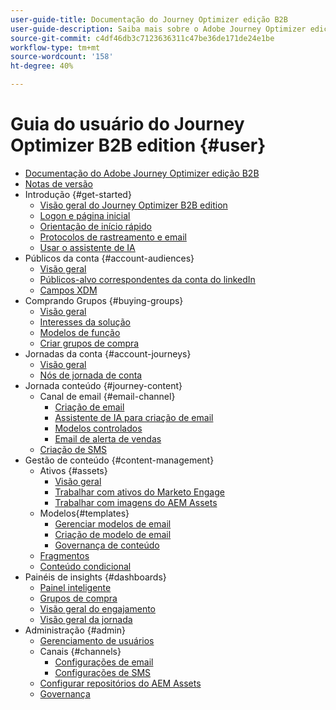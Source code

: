 ```yaml
---
user-guide-title: Documentação do Journey Optimizer edição B2B
user-guide-description: Saiba mais sobre o Adobe Journey Optimizer edição B2B e como você pode usá-lo para orquestrar jornadas de conta e de grupo de compra usando a IA gerativa integrada e a automação líder do setor.
source-git-commit: c4df46db3c7123636311c47be36de171de24e1be
workflow-type: tm+mt
source-wordcount: '158'
ht-degree: 40%

---
```



# Guia do usuário do Journey Optimizer B2B edition {#user}

+ [Documentação do Adobe Journey Optimizer edição B2B](guide-overview.md)
+ [Notas de versão](./release-notes/release-notes.md)
+ Introdução {#get-started}
   + [Visão geral do Journey Optimizer B2B edition](about-journey-optimizer-b2b-edition.md)
   + [Logon e página inicial](home-page.md)
   + [Orientação de início rápido](./start/get-started.md)
   + [Protocolos de rastreamento e email](./start/email-protocols.md)
   + [Usar o assistente de IA](./start/ai-assistant.md)
+ Públicos da conta {#account-audiences}
   + [Visão geral](./audiences/account-audience-overview.md)
   + [Públicos-alvo correspondentes da conta do linkedIn](./data/linkedin-account-matched-audiences.md)
   + [Campos XDM](./data/field-mapping.md)
+ Comprando Grupos {#buying-groups}
   + [Visão geral](./buying-groups/buying-groups-overview.md)
   + [Interesses da solução](./buying-groups/solution-interests.md)
   + [Modelos de função](./buying-groups/buying-groups-role-templates.md)
   + [Criar grupos de compra](./buying-groups/buying-groups-create.md)
+ Jornadas da conta {#account-journeys}
   + [Visão geral](./journeys/journey-overview.md)
   + [Nós de jornada de conta](./journeys/journey-nodes.md)
+ Jornada conteúdo {#journey-content}
   + Canal de email {#email-channel}
      + [Criação de email](./content/email-authoring.md)
      + [Assistente de IA para criação de email](./content/ai-assistant-emails.md)
      + [Modelos controlados](./content/email-authoring-governance.md)
      + [Email de alerta de vendas](./content/sales-alert-email.md)
   + [Criação de SMS](./content/sms-authoring.md)
+ Gestão de conteúdo {#content-management}
   + Ativos {#assets}
      + [Visão geral](./content/assets-overview.md)
      + [Trabalhar com ativos do Marketo Engage](./content/marketo-engage-design-studio.md)
      + [Trabalhar com imagens do AEM Assets](./content/aem-assets.md)
   + Modelos{#templates}
      + [Gerenciar modelos de email](./content/email-templates.md)
      + [Criação de modelo de email](./content/email-template-authoring.md)
      + [Governança de conteúdo](./content/template-content-governance.md)
   + [Fragmentos](./content/fragments.md)
   + [Conteúdo condicional](./content/conditional-content.md)
+ Painéis de insights {#dashboards}
   + [Painel inteligente](./dashboards/intelligent-dashboard.md)
   + [Grupos de compra](./dashboards/buying-groups-dashboard.md)
   + [Visão geral do engajamento](./dashboards/engagement-dashboard.md)
   + [Visão geral da jornada](./dashboards/journeys-dashboard.md)
+ Administração {#admin}
   + [Gerenciamento de usuários](./admin/user-management.md)
   + Canais {#channels}
      + [Configurações de email](./admin/configure-channels-emails.md)
      + [Configurações de SMS](./admin/configure-channels-sms.md)
   + [Configurar repositórios do AEM Assets](./admin/configure-aem-repositories.md)
   + [Governança](./admin/governance.md)
